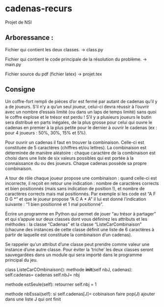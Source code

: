 # cadenas-recurs
Projet de NSI
## Arboressance :
Fichier qui contient les deux classes.
-> class.py

Fichier qui contient le code principale de la résolution du problème.
-> main.py

Fichier source du pdf (fichier latex)
-> projet.tex

## Consigne
Un coffre-fort rempli de pièces d’or est fermé par autant de cadenas qu’il y a de joueurs.
S’il n’y a qu’un seul joueur, celui-ci devra réussir à l’ouvrir avec un nombre d’essais
limité (ou dans un laps de temps limité) sans quoi le coffre explose et le trésor est perdu
! S’il y a plusieurs joueurs le butin sera distribué en parts inégales, de la plus grosse
pour celui qui ouvre le cadenas en premier à la plus petite pour le dernier à ouvrir le
cadenas (ex : pour 4 joueurs : 50%, 30%, 15% et 5%).

Pour ouvrir un cadenas il faut en trouver la combinaison. Celle-ci est constituée de 5
caractères (chiffres et/ou lettres). La combinaison est déterminée de manière aléatoire :
chaque caractère de la combinaison est choisi dans une liste de six valeurs possibles qui
est portée à la connaissance du ou des joueurs. Chaque cadenas possède sa propre
combinaison.

A tour de rôle chaque joueur propose une combinaison : quand celle-ci est incorrecte, il
reçoit en retour une indication : nombre de caractères corrects et bien positionnés (mais
sans indication de position !), et nombre de caractères corrects mais mal positionnés. Par
exemple si les code est “A F D G *” et que le joueur propose “A C A * A” il lui est donné
l’indication suivante : “1 bien positionné et 1 mal positionné”.


Écrire un programme en Python qui permet de jouer “au trésor à partager” et qui s’appuie sur
deux classes dont vous définirez les attributs et les méthodes : la classe “Cadenas” et la
classe “ListeCarCombinaison” (chacune des instances de cette classe définit une liste de 6
caractères à partir de laquelle est constituée la combinaison d’un cadenas).

Se rappeler qu’un attribut d’une classe peut prendre comme valeur une instance d’une autre
classe. Pour éviter la ‘triche’ les deux classes seront sauvegardées dans un module qui sera
importé dans le programme principal du jeu.



class ListeCarCOmbinaison():
  methode __init__(self nbJ, cadenas):
    self.cadenas= cadenas
    self.nbJ= nbj
    
  methode estSeule(self):
    retourner self.nbj = 1
    
  methode nbEssai(self):
    si self.cadenas[J]= cobinaison faire
      pop(J)
      ajouter dans une liste J qui ont finit
